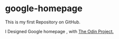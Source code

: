 google-homepage
===========

<p> This is my first Repository on GitHub. </p>
<p>I Designed Google homepage , with <a href="http://www.theodinproject.com/web-development-101/html-css"> The Odin Project.</p>



